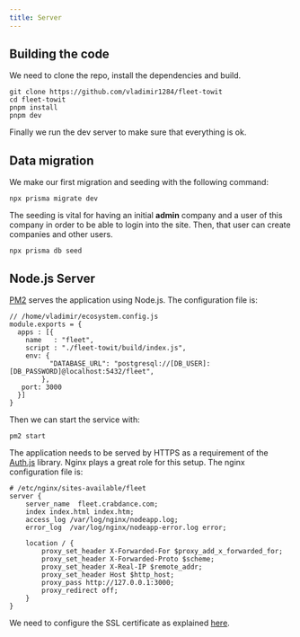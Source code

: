 ```yaml
---
title: Server
---
```


## Building the code
We need to clone the repo, install the dependencies and build. 
```
git clone https://github.com/vladimir1284/fleet-towit
cd fleet-towit
pnpm install
pnpm dev
```
Finally we run the dev server to make sure that everything is ok.

## Data migration
We make our first migration and seeding with the following command:

`npx prisma migrate dev`

The seeding is vital for having an initial **admin** company and a user of this company in order to be able to login into the site. Then, that user can create companies and other users.

`npx prisma db seed`

## Node.js Server
[PM2](https://pm2.keymetrics.io/docs/usage/quick-start/) serves the application using Node.js. The configuration file is:

```
// /home/vladimir/ecosystem.config.js
module.exports = {
  apps : [{
    name   : "fleet",
    script : "./fleet-towit/build/index.js",
    env: {
          "DATABASE_URL": "postgresql://[DB_USER]:[DB_PASSWORD]@localhost:5432/fleet",
        },
   port: 3000
  }]
}

```
Then we can start the service with:
```
pm2 start
```
The application needs to be served by HTTPS as a requirement of the [Auth.js](https://authjs.dev/) library. Nginx plays a great role for this setup. The nginx configuration file is:

```
# /etc/nginx/sites-available/fleet
server {
    server_name  fleet.crabdance.com;
    index index.html index.htm;
    access_log /var/log/nginx/nodeapp.log;
    error_log  /var/log/nginx/nodeapp-error.log error;

    location / {
        proxy_set_header X-Forwarded-For $proxy_add_x_forwarded_for;
        proxy_set_header X-Forwarded-Proto $scheme;
        proxy_set_header X-Real-IP $remote_addr;
        proxy_set_header Host $http_host;
        proxy_pass http://127.0.0.1:3000;
        proxy_redirect off;
    }
}

```

We need to configure the SSL certificate as explained [here](https://www.digitalocean.com/community/tutorials/how-to-secure-nginx-with-let-s-encrypt-on-ubuntu-22-04).
